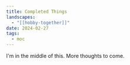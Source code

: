 ```yaml
---
title: Completed Things
landscapes:
  - "[[hobby-together]]"
date: 2024-02-27
tags:
  - moc
---
```

I'm in the middle of this. More thoughts to come.